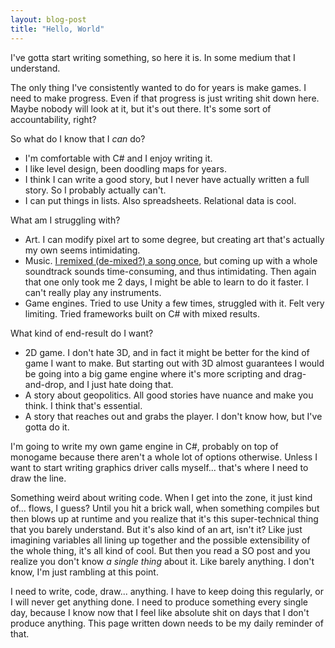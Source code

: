 ```yaml
---
layout: blog-post
title: "Hello, World"
---
```

I've gotta start writing something, so here it is. In some medium that I understand.

The only thing I've consistently wanted to do for years is make games. I need to make progress. Even if that progress is just writing shit down here. Maybe nobody will look at it, but it's out there. It's some sort of accountability, right?

So what do I know that I _can_ do?

* I'm comfortable with C# and I enjoy writing it.
* I like level design, been doodling maps for years.
* I think I can write a good story, but I never have actually written a full story. So I probably actually can't.
* I can put things in lists. Also spreadsheets. Relational data is cool.

What am I struggling with?

* Art. I can modify pixel art to some degree, but creating art that's actually my own seems intimidating.
* Music. [I remixed (de-mixed?) a song once](https://soundcloud.com/user-596607644/happy-mask-salesmans-theme-song-of-healing-8-bit), but coming up with a whole soundtrack sounds time-consuming, and thus intimidating. Then again that one only took me 2 days, I might be able to learn to do it faster. I can't really play any instruments.
* Game engines. Tried to use Unity a few times, struggled with it. Felt very limiting. Tried frameworks built on C# with mixed results.

What kind of end-result do I want?

* 2D game. I don't hate 3D, and in fact it might be better for the kind of game I want to make. But starting out with 3D almost guarantees I would be going into a big game engine where it's more scripting and drag-and-drop, and I just hate doing that.
* A story about geopolitics. All good stories have nuance and make you think. I think that's essential.
* A story that reaches out and grabs the player. I don't know how, but I've gotta do it.

I'm going to write my own game engine in C#, probably on top of monogame because there aren't a whole lot of options otherwise. Unless I want to start writing graphics driver calls myself... that's where I need to draw the line.

Something weird about writing code. When I get into the zone, it just kind of... flows, I guess? Until you hit a brick wall, when something compiles but then blows up at runtime and you realize that it's this super-technical thing that you barely understand. But it's also kind of an art, isn't it? Like just imagining variables all lining up together and the possible extensibility of the whole thing, it's all kind of cool. But then you read a SO post and you realize you don't know _a single thing_ about it. Like barely anything. I don't know, I'm just rambling at this point.

I need to write, code, draw... anything. I have to keep doing this regularly, or I will never get anything done. I need to produce something every single day, because I know now that I feel like absolute shit on days that I don't produce anything. This page written down needs to be my daily reminder of that.